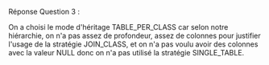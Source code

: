 Réponse Question 3 : 

On a choisi le mode d'héritage TABLE_PER_CLASS car selon notre hiérarchie,
on n'a pas assez de profondeur, assez de colonnes pour justifier l'usage
de la stratégie JOIN_CLASS, et on n'a pas voulu avoir des colonnes avec
la valeur NULL donc on n'a pas utilisé la stratégie SINGLE_TABLE.